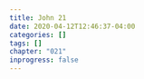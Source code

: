 ```yaml
---
title: John 21
date: 2020-04-12T12:46:37-04:00
categories: []
tags: []
chapter: "021"
inprogress: false
---
```


